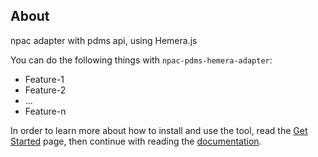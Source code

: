 ## About

npac adapter with pdms api, using Hemera.js

You can do the following things with `npac-pdms-hemera-adapter`:

- Feature-1
- Feature-2
- ...
- Feature-n

In order to learn more about how to install and use the tool, read the [Get Started](getStarted.html) page, then continue with reading the [documentation](documentation.html).
